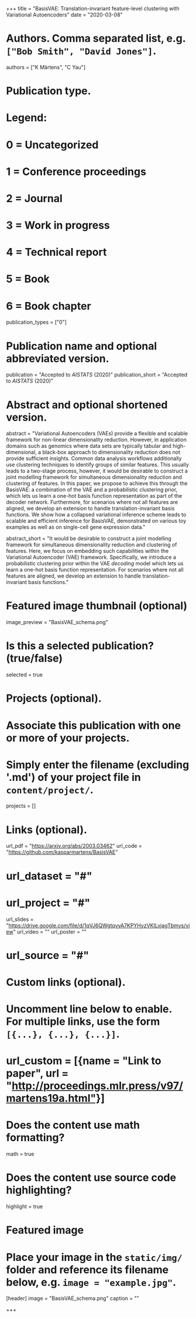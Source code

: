 +++
title = "BasisVAE: Translation-invariant feature-level clustering with Variational Autoencoders"
date = "2020-03-08"

# Authors. Comma separated list, e.g. `["Bob Smith", "David Jones"]`.
authors = ["K Märtens", "C Yau"]

# Publication type.
# Legend:
# 0 = Uncategorized
# 1 = Conference proceedings
# 2 = Journal
# 3 = Work in progress
# 4 = Technical report
# 5 = Book
# 6 = Book chapter
publication_types = ["0"]

# Publication name and optional abbreviated version.
publication = "Accepted to *AISTATS* (2020)"
publication_short = "Accepted to *AISTATS* (2020)"

# Abstract and optional shortened version.
abstract = "Variational Autoencoders (VAEs) provide a flexible and scalable framework for non-linear dimensionality reduction. However, in application domains such as genomics where data sets are typically tabular and high-dimensional, a black-box approach to dimensionality reduction does not provide sufficient insights. Common data analysis workflows additionally use clustering techniques to identify groups of similar features. This usually leads to a two-stage process, however, it would be desirable to construct a joint modelling framework for simultaneous dimensionality reduction and clustering of features. In this paper, we propose to achieve this through the BasisVAE: a combination of the VAE and a probabilistic clustering prior, which lets us learn a one-hot basis function representation as part of the decoder network. Furthermore, for scenarios where not all features are aligned, we develop an extension to handle translation-invariant basis functions. We show how a collapsed variational inference scheme leads to scalable and efficient inference for BasisVAE, demonstrated on various toy examples as well as on single-cell gene expression data."

abstract_short = "It would be desirable to construct a joint modelling framework for simultaneous dimensionality reduction and clustering of features. Here, we focus on embedding such capabilities within the Variational Autoencoder (VAE) framework. Specifically, we introduce a probabilistic clustering prior within the VAE *decoding* model which lets us learn a one-hot basis function representation. For scenarios where not all features are aligned, we develop an extension to handle translation-invariant basis functions."

# Featured image thumbnail (optional)
image_preview = "BasisVAE_schema.png"

# Is this a selected publication? (true/false)
selected = true

# Projects (optional).
#   Associate this publication with one or more of your projects.
#   Simply enter the filename (excluding '.md') of your project file in `content/project/`.
projects = []

# Links (optional).
url_pdf = "https://arxiv.org/abs/2003.03462"
url_code = "https://github.com/kasparmartens/BasisVAE"
# url_dataset = "#"
# url_project = "#"
url_slides = "https://drive.google.com/file/d/1qVJ6QWgtqvyA7KPYHyzVKILvjagTbmys/view"
url_video = ""
url_poster = ""
# url_source = "#"

# Custom links (optional).
#   Uncomment line below to enable. For multiple links, use the form `[{...}, {...}, {...}]`.
# url_custom = [{name = "Link to paper", url = "http://proceedings.mlr.press/v97/martens19a.html"}]

# Does the content use math formatting?
math = true

# Does the content use source code highlighting?
highlight = true

# Featured image
# Place your image in the `static/img/` folder and reference its filename below, e.g. `image = "example.jpg"`.
[header]
image = "BasisVAE_schema.png"
caption = ""

+++

